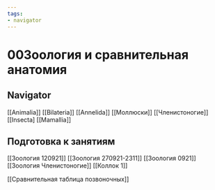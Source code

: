 ```yaml
---
tags:
- navigator
---
```

# 00Зоология и сравнительная анатомия
## Navigator
[[Animalia]]
[[Bilateria]]
[[Annelida]]
[[Моллюски]]
[[Членистоногие]]
	[[Insecta]
[[Mamallia]]
## Подготовка к занятиям
[[Зоология 120921]]
[[Зоология 270921-2311]]
[[Зоология 0921]]
[[Зоология Членистоногие]]
[[Коллок 1]]

[[Сравнительная таблица позвоночных]]